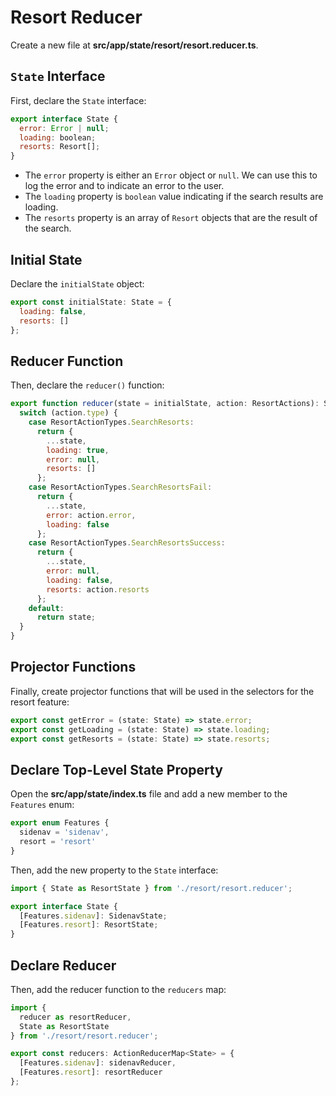 # Resort Reducer

Create a new file at **src/app/state/resort/resort.reducer.ts**.

## `State` Interface

First, declare the `State` interface:

```javascript
export interface State {
  error: Error | null;
  loading: boolean;
  resorts: Resort[];
}
```

* The `error` property is either an `Error` object or `null`. We can use this to log the error and to indicate an error to the user.
* The `loading` property is `boolean` value indicating if the search results are loading.
* The `resorts` property is an array of `Resort` objects that are the result of the search.

## Initial State

Declare the `initialState` object:

```javascript
export const initialState: State = {
  loading: false,
  resorts: []
};
```

## Reducer Function

Then, declare the `reducer()` function:

```javascript
export function reducer(state = initialState, action: ResortActions): State {
  switch (action.type) {
    case ResortActionTypes.SearchResorts:
      return {
        ...state,
        loading: true,
        error: null,
        resorts: []
      };
    case ResortActionTypes.SearchResortsFail:
      return {
        ...state,
        error: action.error,
        loading: false
      };
    case ResortActionTypes.SearchResortsSuccess:
      return {
        ...state,
        error: null,
        loading: false,
        resorts: action.resorts
      };
    default:
      return state;
  }
}
```

## Projector Functions

Finally, create projector functions that will be used in the selectors for the resort feature:

```javascript
export const getError = (state: State) => state.error;
export const getLoading = (state: State) => state.loading;
export const getResorts = (state: State) => state.resorts;
```

## Declare Top-Level State Property

Open the **src/app/state/index.ts** file and add a new member to the `Features` enum:

```javascript
export enum Features {
  sidenav = 'sidenav',
  resort = 'resort'
}
```

Then, add the new property to the `State` interface:

```javascript
import { State as ResortState } from './resort/resort.reducer';

export interface State {
  [Features.sidenav]: SidenavState;
  [Features.resort]: ResortState;
}
```

## Declare Reducer

Then, add the reducer function to the `reducers` map:

```javascript
import {
  reducer as resortReducer,
  State as ResortState
} from './resort/resort.reducer';

export const reducers: ActionReducerMap<State> = {
  [Features.sidenav]: sidenavReducer,
  [Features.resort]: resortReducer
};
```
